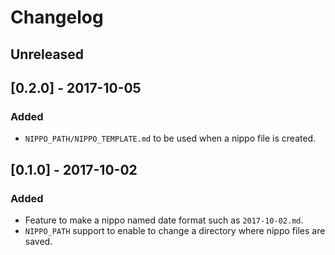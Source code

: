 # Changelog

## Unreleased

## [0.2.0] - 2017-10-05
### Added
* `NIPPO_PATH/NIPPO_TEMPLATE.md` to be used when a nippo file is created.

## [0.1.0] - 2017-10-02
### Added
* Feature to make a nippo named date format such as `2017-10-02.md`.
* `NIPPO_PATH` support to enable to change a directory where nippo files are saved.
